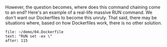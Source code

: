 However, the question becomes, where does this command chaining come to an end? Here's an example of a real-life massive RUN command. We don't want our Dockerfiles to become this unruly. That said, there may be situations where, based on how Dockerfiles work, there is no other solution.

```editor:select-matching-text
file: ~/demo/04.Dockerfile
text: "RUN set -ex \"
after: 115
```
